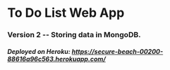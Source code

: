 # To Do List Web App
### Version 2 -- Storing data in MongoDB.

##### Deployed on Heroku: https://secure-beach-00200-88616a96c563.herokuapp.com/
